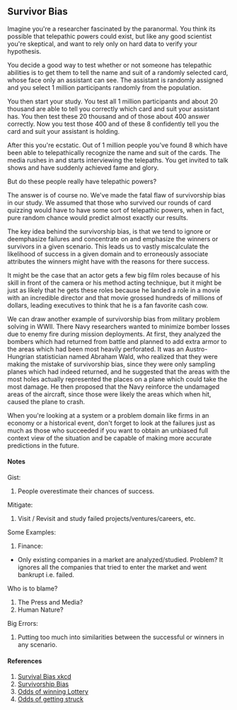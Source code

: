 ## Survivor Bias

Imagine you're a researcher fascinated by the paranormal. You think its possible that telepathic powers could exist, but like any good scientist you're skeptical, and want to rely only on hard data to verify your hypothesis.

You decide a good way to test whether or not someone has telepathic abilities is to get them to tell the name and suit of a randomly selected card, whose face only an assistant can see. The assistant is randomly assigned and you select 1 million participants randomly from the population.

You then start your study. You test all 1 million participants and about 20 thousand are able to tell you correctly which card and suit your assistant has. You then test these 20 thousand and of those about 400 answer correctly. Now you test those 400 and of these 8 confidently tell you the card and suit your assistant is holding.

After this you're ecstatic. Out of 1 million people you've found 8 which have been able to telepathically recognize the name and suit of the cards. The media rushes in and starts interviewing the telepaths. You get invited to talk shows and have suddenly achieved fame and glory.

But do these people really have telepathic powers?

The answer is of course no. We've made the fatal flaw of survivorship bias in our study. We assumed that those who survived our rounds of card quizzing would have to have some sort of telepathic powers, when in fact, pure random chance would predict almost exactly our results.

The key idea behind the survivorship bias, is that we tend to ignore or deemphasize failures and concentrate on and emphasize the winners or survivors in a given scenario. This leads us to vastly miscalculate the likelihood of success in a given domain and to erroneously associate attributes the winners might have with the reasons for there success.

It might be the case that an actor gets a few big film roles because of his skill in front of the camera or his method acting technique, but it might be just as likely that he gets these roles because he landed a role in a movie with an incredible director and that movie grossed hundreds of millions of dollars, leading executives to think that he is a fan favorite cash cow.

We can draw another example of survivorship bias from military problem solving in WWII. There Navy researchers wanted to minimize bomber losses due to enemy fire during mission deployments. At first, they analyzed the bombers which had returned from battle and planned to add extra armor to the areas which had been most heavily perforated. It was an Austro-Hungrian statistician named Abraham Wald, who realized that they were making the mistake of survivorship bias, since they were only sampling planes which had indeed returned, and he suggested that the areas with the most holes actually represented the places on a plane which could take the most damage. He then proposed that the Navy reinforce the undamaged areas of the aircraft, since those were likely the areas which when hit, caused the plane to crash.


When you're looking at a system or a problem domain like firms in an economy or a historical event, don't forget to look at the failures just as much as those who succeeded if you want to obtain an unbiased full context view of the situation and be capable of making more accurate predictions in the future.

#### Notes

Gist:
1. People overestimate their chances of success.

Mitigate:
1. Visit / Revisit and study failed projects/ventures/careers, etc.

Some Examples:
1. Finance:
  - Only existing companies in a market are analyzed/studied. Problem? It ignores all the companies that tried to enter the market and went bankrupt i.e. failed.


Who is to blame?
1. The Press and Media?
2. Human Nature?

Big Errors:
1. Putting too much into similarities between the successful or winners in any scenario.




#### References

1. [Survival Bias xkcd](https://xkcd.com/1827/)
2. [Survivorship Bias](https://en.wikipedia.org/wiki/Survivorship_bias)
3. [Odds of winning Lottery](http://www.durangobill.com/MegaMillionsOdds.html)
4. [Odds of getting struck](http://www.lightningsafety.noaa.gov/odds.shtml)
